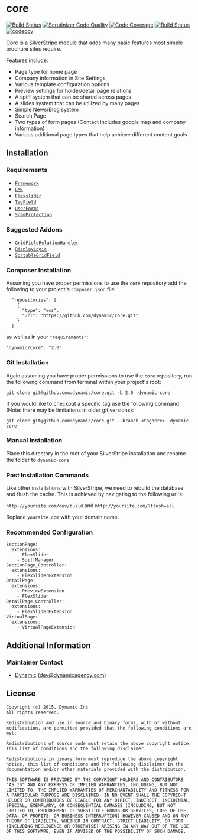 # core
[![Build Status](https://travis-ci.com/dynamic/core.svg?token=hFT1sXd4nNmguE972zHN&branch=master)](https://travis-ci.com/dynamic/core)
[![Scrutinizer Code Quality](https://scrutinizer-ci.com/g/dynamic/core/badges/quality-score.png?b=master&s=def7f99b770fb60dce2320ad226733817b62b743)](https://scrutinizer-ci.com/g/dynamic/core/?branch=master)
[![Code Coverage](https://scrutinizer-ci.com/g/dynamic/core/badges/coverage.png?b=master&s=6eb131287352509a481bf5b9e7ee6c965e56ab00)](https://scrutinizer-ci.com/g/dynamic/core/?branch=master)
[![Build Status](https://scrutinizer-ci.com/g/dynamic/core/badges/build.png?b=master&s=7988b4a6f697b3a7e9a17588bc2e93be1b96c136)](https://scrutinizer-ci.com/g/dynamic/core/build-status/master)
[![codecov](https://codecov.io/gh/dynamic/core/branch/master/graph/badge.svg?token=d71ul0CuvH)](https://codecov.io/gh/dynamic/core)


Core is a [SilverStripe](http://silverstripe.org) module that adds many basic features most simple brochure sites require.

Features include:
* Page type for home page
* Company information in Site Settings
* Various template configuration options
* Preview settings for holder/detail page relations
* A spiff system that can be shared across pages
* A slides system that can be utilized by many pages
* Simple News/Blog system
* Search Page
* Two types of form pages (Contact includes google map and company information)
* Various additional page types that help achieve different content goals

## Installation

### Requirements

* [`Framework`](https://github.com/silverstripe/silverstripe-framework)
* [`CMS`](https://github.com/silverstripe/silverstripe-cms)
* [`Flexslider`](https://github.com/dynamic/SilverStripe-FlexSlider)
* [`TagField`](https://github.com/silverstripe-labs/silverstripe-tagfield)
* [`UserForms`](https://github.com/silverstripe/silverstripe-userforms)
* [`SpamProtection`](https://github.com/silverstripe/silverstripe-spamprotection)

### Suggested Addons

* [`GridFieldRelationHandler`](https://git.simon.geek.nz/simon_w/gridfieldrelationhandler)
* [`DisplayLogic`](https://github.com/unclecheese/silverstripe-display-logic)
* [`SortableGridField`](https://github.com/UndefinedOffset/SortableGridField)

### Composer Installation

Assuming you have proper permissions to use the `core` repository add the following to your project's `composer.json` file:

```
  "repositories": [
    {
      "type": "vcs",
      "url": "https://github.com/dynamic/core.git"
    }
  ]
```

as well as in your `"requirements"`:

```
"dynamic/core": "2.0"
```

### Git Installation

Again assuming you have proper permissions to use the `core` repository, run the following command from terminal within your project's root:

`git clone git@github.com:dynamic/core.git -b 2.0  dynamic-core`

If you would like to checkout a specific tag use the following command (Note: there may be limitations in older git versions):

`git clone git@github.com:dynamic/core.git --branch <taghere>  dynamic-core`

### Manual Installation

Place this directory in the root of your SilverStripe installation and rename the folder to `dynamic-core`

### Post Installation Commands

Like other installations with SilverStripe, we need to rebuild the database and flush the cache. This is achieved by navigating to the following url's:

`http://yoursite.com/dev/build` and `http://yoursite.com/?flush=all`

Replace `yoursite.com` with your domain name.

### Recommended Configuration

```
SectionPage:
  extensions:
    - FlexSlider
    - SpiffManager
SectionPage_Controller:
  extensions:
    - FlexSliderExtension
DetailPage:
  extensions:
    - PreviewExtension
    - FlexSlider
DetailPage_Controller:
  extensions:
    - FlexSliderExtension
VirtualPage:
  extensions:
    - VirtualPageExtension
```

## Additional Information

### Maintainer Contact

 *  [Dynamic](http://www.dynamicagency.com) (<dev@dynamicagency.com>)
 
## License

	Copyright (c) 2015, Dynamic Inc
	All rights reserved.
	
	Redistribution and use in source and binary forms, with or without modification, are permitted provided that the following conditions are met:
	
	Redistributions of source code must retain the above copyright notice, this list of conditions and the following disclaimer.
	
	Redistributions in binary form must reproduce the above copyright notice, this list of conditions and the following disclaimer in the documentation and/or other materials provided with the distribution.
	
	THIS SOFTWARE IS PROVIDED BY THE COPYRIGHT HOLDERS AND CONTRIBUTORS "AS IS" AND ANY EXPRESS OR IMPLIED WARRANTIES, INCLUDING, BUT NOT LIMITED TO, THE IMPLIED WARRANTIES OF MERCHANTABILITY AND FITNESS FOR A PARTICULAR PURPOSE ARE DISCLAIMED. IN NO EVENT SHALL THE COPYRIGHT HOLDER OR CONTRIBUTORS BE LIABLE FOR ANY DIRECT, INDIRECT, INCIDENTAL, SPECIAL, EXEMPLARY, OR CONSEQUENTIAL DAMAGES (INCLUDING, BUT NOT LIMITED TO, PROCUREMENT OF SUBSTITUTE GOODS OR SERVICES; LOSS OF USE, DATA, OR PROFITS; OR BUSINESS INTERRUPTION) HOWEVER CAUSED AND ON ANY THEORY OF LIABILITY, WHETHER IN CONTRACT, STRICT LIABILITY, OR TORT (INCLUDING NEGLIGENCE OR OTHERWISE) ARISING IN ANY WAY OUT OF THE USE OF THIS SOFTWARE, EVEN IF ADVISED OF THE POSSIBILITY OF SUCH DAMAGE.